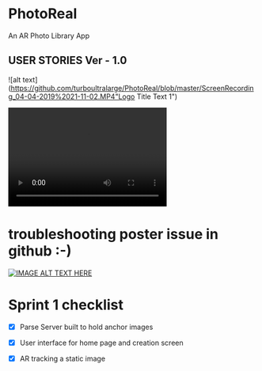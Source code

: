 # PhotoReal
An AR Photo Library App


## USER STORIES Ver - 1.0

![alt text](https://github.com/turboultralarge/PhotoReal/blob/master/ScreenRecording_04-04-2019%2021-11-02.MP4"Logo Title Text 1")

<video src="ScreenRecording_04-04-2019%2021-11-02.MP4" width="320" height="200" controls preload></video>


# troubleshooting poster issue in github :-)

[![IMAGE ALT TEXT HERE](https://youtu.be/7zWyM_eDVSA.jpg)](https://youtu.be/7zWyM_eDVSA)



# Sprint 1 checklist 

 - [x] Parse Server built to hold anchor images

 - [x] User interface for home page and creation screen

 - [x] AR tracking a static image
